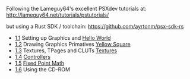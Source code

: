 
Following the Lameguy64's excellent PSXdev tutorials at:
http://lameguy64.net/tutorials/pstutorials/

but using a Rust SDK / toolchain:
https://github.com/ayrtonm/psx-sdk-rs


* [1.1](http://lameguy64.net/tutorials/pstutorials/chapter1/1-display.html) Setting up Graphics and [Hello World](./HelloWorld/)
* [1.2](http://lameguy64.net/tutorials/pstutorials/chapter1/2-graphics.html) Drawing Graphics Primatives [Yellow Square](./YellowSquare/)
* [1.3](http://lameguy64.net/tutorials/pstutorials/chapter1/3-textures.html) Textures, TPages and CLUTs [Textures](./Textures/)
* [1.4](http://lameguy64.net/tutorials/pstutorials/chapter1/4-controllers.html) [Controllers](./Controllers/)
* [1.5](http://lameguy64.net/tutorials/pstutorials/chapter1/5-fixedpoint.html) [Fixed Point Math](./FixedPointMath)
* [1.6](http://lameguy64.net/tutorials/pstutorials/chapter1/6-cdreading.html) Using the CD-ROM
